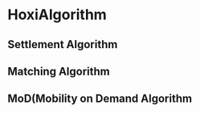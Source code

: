 # HoxiAlgorithm

## Settlement Algorithm

## Matching Algorithm

## MoD(Mobility on Demand Algorithm
